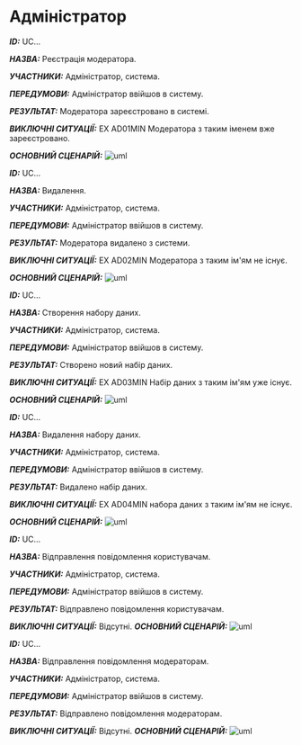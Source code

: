 # Адміністратор
***ID:*** UC...

***НАЗВА:*** Реєстрація модератора.

***УЧАСТНИКИ:*** Адміністратор, система.

***ПЕРЕДУМОВИ:*** Адміністратор ввійшов в систему.

***РЕЗУЛЬТАТ:*** Модератора зареєстровано в системі.

***ВИКЛЮЧНІ СИТУАЦІЇ:*** 
EX AD01MIN Модератора з таким іменем вже зареєстровано.

***ОСНОВНИЙ СЦЕНАРІЙ:*** 
![uml](http://www.plantuml.com/plantuml/png/XL6zIiDW5Ds_fxZKrK7NPcb11mTTN5o51YtOLD8u21do8u9G42JKoO9l43J1KFFp2kU-aVSsGLG2Jj_zEUUUUxuxMdZdhdSpkpB-U3AREhxP5iWCyOAK8nGSOYDHGl9KgD5Wmp4Dy2p503ad77B40STuQmcaC4bglACcb19aWWkqYrhVWMNyqzk5PyzyqLcZsJRlUQayZbNh0oaQ4Oz8I2cXqPPEqLG0VAUZK79iVMy-n9FA8bCUBqc251MlUdVevbP_J0wGABQj_jxpLM5Ipb4gC-jmIUzuopXppoPtUd7fqOvhJuQjXn85FbMB3izeVB2tVtnqyiF0MhyIXVhYf7FDAsJA55wE2XK_xX8_e2OEUpSINFh_3ImvzFpQZ6nd8jV_0W00)


***ID:*** UC...

***НАЗВА:*** Видалення.

***УЧАСТНИКИ:*** Адміністратор, система.

***ПЕРЕДУМОВИ:*** Адміністратор ввійшов в систему.

***РЕЗУЛЬТАТ:*** Модератора видалено з системи.

***ВИКЛЮЧНІ СИТУАЦІЇ:*** 
EX AD02MIN Модератора з таким ім'ям не існує.

***ОСНОВНИЙ СЦЕНАРІЙ:*** 
![uml](http://www.plantuml.com/plantuml/png/TPAxIWDH48RxVOeXjXPYcJG9Q66XZOsja4K3vaBsM0XR9Au8GY0Waiw8Rx2kMGtPoxx2p1lvpmH2XAG8XpFv_fbl3jiCtFNGtNVllB3LxdPweMS5ykeyvozUoeXZUIFEkUG5ftPzv5BF1fXtlO8Qyyeu70N8YbSIKOrVUObKp1aGOBM65ru-1CxlXjQ_idRFCa4aaKZplw0hfGc1cBZIltIkNW78amtF9MfiZEkOavWVSZ8X6rd8RAVrGBK_PCOBLAmpY9_ry6IZct6A3jD_lf-w9q8fsiPRi4ptFb2lxtmQTcvk7HqC_NPzlK-EPAOFHgTNr3evEZu_kzXQPeubHa1oax94ehwMD35LEoHvuP9alCVAPg1GQ1o_Ry2x9GFN7tXDlzV6L_07)


***ID:*** UC...

***НАЗВА:*** Створення набору даних.

***УЧАСТНИКИ:*** Адміністратор, система.

***ПЕРЕДУМОВИ:*** Адміністратор ввійшов в систему.

***РЕЗУЛЬТАТ:*** Створено новий набір даних.

***ВИКЛЮЧНІ СИТУАЦІЇ:*** 
EX AD03MIN Набір даних з таким ім'ям уже існує.

***ОСНОВНИЙ СЦЕНАРІЙ:*** 
![uml](http://www.plantuml.com/plantuml/png/TP2nJiCm68HtFyMliZ8WiJLBAy7000iBAr8Yg4HIb9W1oKDfnC022-e64c_WHbH4eJ6lSFyRSMcbiD3D_k__pdSU5VOojtVfZN7ZE9rapcm6OePunnArpk3rLT32umkLbX6LDyxcr1xGRDM6Ui0F6YrbW0-A5GBHkblRmajTw4pmoMFB-UCWCkxylh19wkZO8_fClt-1o6HJcqW-kRgsifSdyL3uOi0QDRwx879y8UEZWyFJaxE-35lel0k2jPPqtX2LBcXBajoAvgs-x8i-8GWRiHMph2XwNl-QSDVl2bROwQqP9LdCV_m5)


***ID:*** UC...

***НАЗВА:*** Видалення набору даних.

***УЧАСТНИКИ:*** Адміністратор, система.

***ПЕРЕДУМОВИ:*** Адміністратор ввійшов в систему.

***РЕЗУЛЬТАТ:*** Видалено набір даних.

***ВИКЛЮЧНІ СИТУАЦІЇ:*** 
EX AD04MIN набора даних з таким ім'ям не існує.

***ОСНОВНИЙ СЦЕНАРІЙ:*** 
![uml](http://www.plantuml.com/plantuml/png/RP2_IiDG58VtynI7kZeuE2LB2peuwEBYAYHemQIIN0SXGqrmS2f8wARFS1igXln9N-5ttiXZBbYG3dVvVlSRlZDDpMrYdg87ocP1D8yp6W6JXqziKCiILaf63ujlL5BukdmeotLxGUFMHlS1EpHIy0JlgB65HOlwzvkJDxAM9O-yL_uwyIcxVavD66NaxHLPIVbFg9pWKxmm8IVpktl3HqaOU8mT1dIgjcXW-Vo6PsSdfvSNLtynMY6vDjJef93I6PMiiHtD5b_eqSlgcEKD0skHLackk8DbLFiIVVPmYK-fMJpID8m3lUCF)


***ID:*** UC...

  ***НАЗВА:*** Відправлення повідомлення користувачам.

***УЧАСТНИКИ:*** Адміністратор, система.

***ПЕРЕДУМОВИ:*** Адміністратор ввійшов в систему.

***РЕЗУЛЬТАТ:*** Відправлено повідомлення користувачам.

***ВИКЛЮЧНІ СИТУАЦІЇ:*** 
Відсутні.
***ОСНОВНИЙ СЦЕНАРІЙ:*** 
![uml](http://www.plantuml.com/plantuml/png/VL5DIiD06DtFAJwwKl04PbFFu0c4TY6OAcPS2BFGLXGt5aIoqpDCWuKXpSyLtdSZtuIeH6nsuNi_x-NDDBDdr_OclJ3kP9QUBvpf3cAEyO4DWjx1wvkWH8DALuADhl29hQ3Gd1zj9A303blKQ0GjcXwYe3_NkfQ3Q45oq7jTqgEWxnDHSWyJfht3_-RjjUcPkem-AB-xCPcAalqcU1tq2f4wIOmxlStiF7NK3maxNO_aoR-jFQhaPoyEHOYKk0-jDAVmeLDLP3zghYz7eiySXvKx8xeJ-ZjXOAmV-VFCNbwPwNmnusjz0G00)


***ID:*** UC...

  ***НАЗВА:*** Відправлення повідомлення модераторам.

***УЧАСТНИКИ:*** Адміністратор, система.

***ПЕРЕДУМОВИ:*** Адміністратор ввійшов в систему.

***РЕЗУЛЬТАТ:*** Відправлено повідомлення модераторам.

***ВИКЛЮЧНІ СИТУАЦІЇ:*** 
Відсутні.
***ОСНОВНИЙ СЦЕНАРІЙ:*** 
![uml](http://www.plantuml.com/plantuml/png/VL5DIiD06DtFAJwwKl04PbFFu0c4TY6OAYOkX2ng8u8R2oBPwHccnS2GskaLthkHRqfKAjhTpFUzdpTlXaLvTbtUv1UkEXdbvvFARGVcZl661GAdy7mnT8ZuO6rOiCOxMiEIZGwR1C0IAxHO8nesYFrAX7wyvjmET8k9kLMS8NBA-Z2JpolyZzE_0ZrIpC0xT5-fv2b6fsG3FEya2Wawo5nrUbkKuxmIVnUmudoFd_sLD_jkIVLmfbL8hKY6ZKZt2IMUvmCRFXqP7n5DSHLP4crQ_IukoDBlUNLHNbwvuNWoqXzz0W00)
